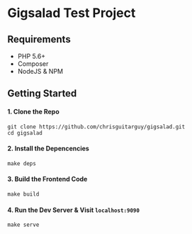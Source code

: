 # Gigsalad Test Project

## Requirements

- PHP 5.6+
- Composer
- NodeJS & NPM

## Getting Started

#### 1. Clone the Repo

```
git clone https://github.com/chrisguitarguy/gigsalad.git
cd gigsalad
```

#### 2. Install the Depencencies

```
make deps
```

#### 3. Build the Frontend Code

```
make build
```

#### 4. Run the Dev Server & Visit `localhost:9090`

```
make serve
```
